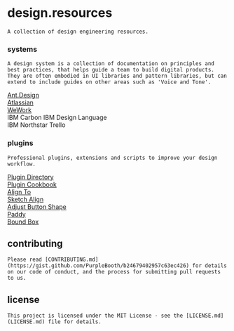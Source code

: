 # design.resources

``
A collection of design engineering resources.
``


### systems

``
A design system is a collection of documentation on principles and best practices, that helps guide a team to build digital products. They are often embodied in UI libraries and pattern libraries, but can extend to include guides on other areas such as 'Voice and Tone'.
``

[Ant.Design](https://ant.design)<br>
[Atlassian](https://atlassian.design)<br>
[WeWork](http://plasma.guide)<br>
IBM Carbon
IBM Design Language		
IBM Northstar
Trello


### plugins

``
Professional plugins, extensions and scripts to improve your design workflow.
``

[Plugin Directory](https://github.com/sketchplugins/plugin-directory)<br>
[Plugin Cookbook](https://github.com/turbobabr/Sketch-Plugins-Cookbook)<br>
[Align To](https://github.com/lucienlee/alignto)<br>
[Sketch Align](https://github.com/richardgazdik/sketch-align)<br>
[Adjust Button Shape](https://github.com/psilfver/sketch-adjust-button-shape)<br>
[Paddy](https://github.com/DWilliames/paddy-sketch-plugin)<br>
[Bound Box](https://github.com/lewishowles/sketch-bound-with-box)

## contributing

``Please read [CONTRIBUTING.md](https://gist.github.com/PurpleBooth/b24679402957c63ec426) for details on our code of conduct, and the process for submitting pull requests to us.``

## license

``This project is licensed under the MIT License - see the [LICENSE.md](LICENSE.md) file for details.``

